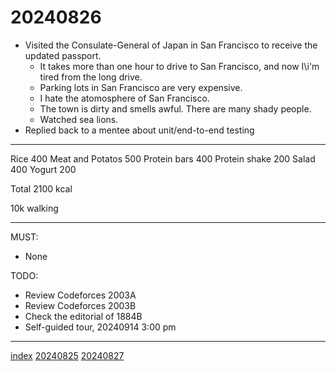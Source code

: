 <head><meta name="viewport" content="width=device-width, initial-scale=1.0, user-scalable=yes" /><meta charset="UTF-8"></head>

# 20240826

- Visited the Consulate-General of Japan in San Francisco to receive the updated passport.
	- It takes more than one hour to drive to San Francisco, and now I\i'm tired from the long drive.
	- Parking lots in San Francisco are very expensive.
	- I hate the atomosphere of San Francisco.
	- The town is dirty and smells awful. There are many shady people.
	- Watched sea lions.
- Replied back to a mentee about unit/end-to-end testing

---

Rice 400
Meat and Potatos 500
Protein bars 400
Protein shake 200
Salad 400
Yogurt 200

Total 2100 kcal

10k walking

---

MUST:

- None

TODO:

- Review Codeforces 2003A
- Review Codeforces 2003B
- Check the editorial of 1884B
- Self-guided tour, 20240914 3:00 pm

---

[index](../../index.html)
[20240825](20240825.html)
[20240827](20240827.html)
